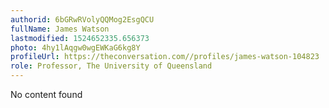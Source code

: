 ```yaml
---
authorid: 6bGRwRVolyQQMog2EsgQCU
fullName: James Watson
lastmodified: 1524652335.656373
photo: 4hy1lAqgw0wgEWKaG6kg8Y
profileUrl: https://theconversation.com//profiles/james-watson-104823
role: Professor, The University of Queensland
---
```

No content found